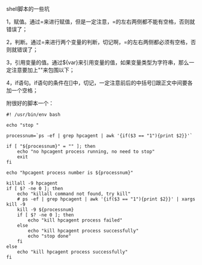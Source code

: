 shell脚本的一些坑

1，赋值。通过=来进行赋值，但是一定注意，=的左右两侧都不能有空格，否则就错误了；

2，判断。通过=来进行两个变量的判断，切记啊，=的左右两侧都必须有空格，否则就错误了；

3，引用变量的值。通过${var}来引用变量的值，如果变量类型为字符串，那么一定注意要加上""来包围以下；

4，if语句。if语句的条件在[]中，切记，一定注意前后的中括号[]跟正文中间要各加一个空格；

附很好的脚本一个：

```
#! /usr/bin/env bash

echo "stop "

processnum=`ps -ef | grep hpcagent | awk '{if($3 == "1"){print $2}}'`

if [ "${processnum}" = "" ]; then
    echo "no hpcagent process running, no need to stop"
    exit
fi

echo "hpcagent process number is ${processnum}"

killall -9 hpcagent
if [ $? -ne 0 ]; then
    echo "killall command not found, try kill"
    # ps -ef | grep hpcagent | awk '{if($3 == "1"){print $2}}' | xargs kill -9
    kill -9 ${processnum}
    if [ $? -ne 0 ]; then
        echo "kill hpcagent process failed"
    else
        echo "kill hpcagent process successfully"
        echo "stop done"
    fi
else
    echo "kill hpcagent process successfully"
fi
```